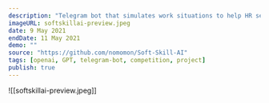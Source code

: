 ```yaml
---
description: "Telegram bot that simulates work situations to help HR select people for support. It generates text scenarios using GPT-3 from OpenAI."
imageURL: softskillai-preview.jpeg
date: 9 May 2021
endDate: 11 May 2021
demo: ""
source: "https://github.com/nomomon/Soft-Skill-AI"
tags: [openai, GPT, telegram-bot, competition, project]
publish: true
---
```


![[softskillai-preview.jpeg]]
